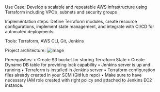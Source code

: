 Use Case:
Develop a scalable and repeatable AWS infrastructure using Terraform including VPC’s, subnets and security groups

Implementation steps:
Define Terraform modules, create resource configurations, implement state management, and integrate with CI/CD for automated deployments.

Tools:
Terraform, AWS CLI, Git, Jenkins

Project architecture:
![image](https://github.com/user-attachments/assets/67c60c98-ff22-4157-9588-9f5cd53c7ee4)

Prerequisites:
•	Create S3 bucket for storing Terraform State
•	Create Dynamo DB table for providing lock capability
•	Jenkins server is up and running
•	Terraform is installed in Jenkins server
•	Terraform configuration files already created in your SCM (GitHub repo)
•	Make sure to have necessary IAM role created with right policy and attached to Jenkins EC2 instance. 
